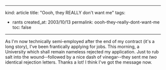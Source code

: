 -----
kind: article
title: "Oooh, they REALLY don't want me"
tags:
- rants
created_at: 2003/10/13
permalink: oooh-they-really-dont-want-me
toc: false
-----

<p>As I'm now technically semi-employed after the end of my contract (it's a long story), I've been frantically applying for jobs. This morning, a University which shall remain nameless rejected my application. Just to rub salt into the wound--followed by a nice dash of vinegar--they sent me <em>two</em> identical rejection letters. Thanks a lot! I think I've got the message now.</p>

